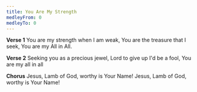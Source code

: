 ```yaml
---
title: You Are My Strength
medleyFrom: 0
medleyTo: 0
---
```

**Verse 1**
You are my strength when I am weak,
You are the treasure that I seek, 
You are my All in All. 

**Verse 2**
Seeking you as a precious jewel,
Lord to give up I'd be a fool,
You are my all in all

**Chorus**
Jesus, Lamb of God, worthy is Your Name!
Jesus, Lamb of God, worthy is Your Name! 
